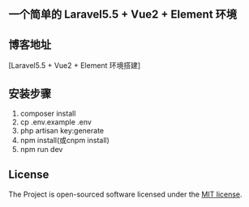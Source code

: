 ## 一个简单的 Laravel5.5 + Vue2 + Element 环境

## 博客地址

[Laravel5.5 + Vue2 + Element 环境搭建]

## 安装步骤

1.  composer install
2.  cp .env.example .env
3.  php artisan key:generate
4.  npm install(或cnpm install)
5.  npm run dev

## License

The Project is open-sourced software licensed under the [MIT license](http://opensource.org/licenses/MIT).
